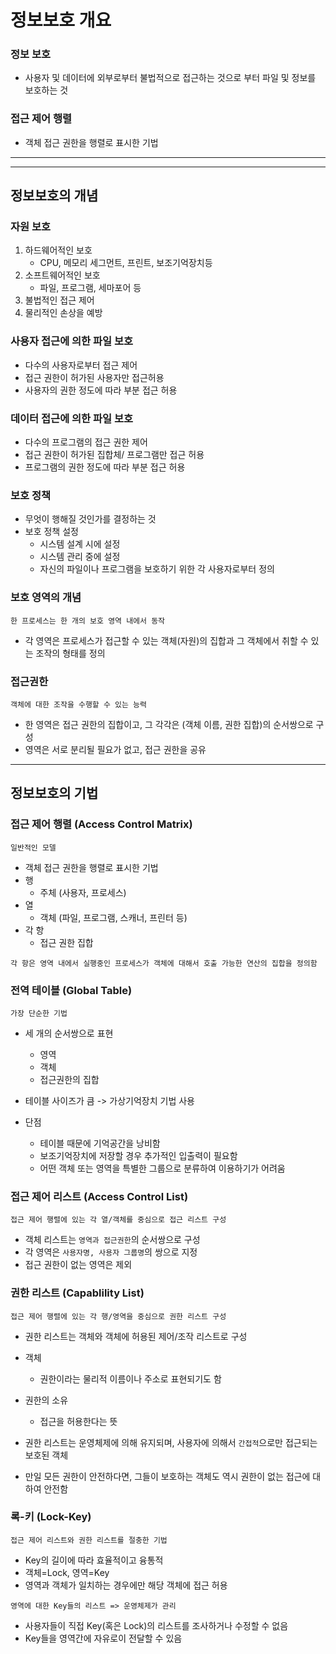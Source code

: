 # 정보보호 개요

### 정보 보호

- 사용자 및 데이터에 외부로부터 불법적으로 접근하는 것으로 부터 파일 및 정보를 보호하는 것

### 접근 제어 행렬

- 객체 접근 권한을 행렬로 표시한 기법

---

---

## 정보보호의 개념

### 자원 보호

1. 하드웨어적인 보호
   - CPU, 메모리 세그먼트, 프린트, 보조기억장치등
2. 소프트웨어적인 보호
   - 파일, 프로그램, 세마포어 등
3. 불법적인 접근 제어
4. 물리적인 손상을 예방

### 사용자 접근에 의한 파일 보호

- 다수의 사용자로부터 접근 제어
- 접근 권한이 허가된 사용자만 접근허용
- 사용자의 권한 정도에 따라 부분 접근 허용

### 데이터 접근에 의한 파일 보호

- 다수의 프로그램의 접근 권한 제어
- 접근 권한이 허가된 집합체/ 프로그램만 접근 허용
- 프로그램의 권한 정도에 따라 부분 접근 허용

### 보호 정책

- 무엇이 행해질 것인가를 결정하는 것
- 보호 정책 설정
  - 시스템 설계 시에 설정
  - 시스템 관리 중에 설정
  - 자신의 파일이나 프로그램을 보호하기 위한 각 사용자로부터 정의

### 보호 영역의 개념

```
한 프로세스는 한 개의 보호 영역 내에서 동작
```

- 각 영역은 프로세스가 접근할 수 있는 객체(자원)의 집합과 그 객체에서 취할 수 있는 조작의 형태를 정의

### 접근권한

```
객체에 대한 조작을 수행할 수 있는 능력
```

- 한 영역은 접근 권한의 집합이고, 그 각각은 (객체 이름, 권한 집합)의 순서쌍으로 구성
- 영역은 서로 분리될 필요가 없고, 접근 권한을 공유

---

## 정보보호의 기법

### 접근 제어 행렬 (Access Control Matrix)

```
일반적인 모델
```

- 객체 접근 권한을 행렬로 표시한 기법
- 행
  - 주체 (사용자, 프로세스)
- 열
  - 객체 (파일, 프로그램, 스캐너, 프린터 등)
- 각 항
  - 접근 권한 집합

```
각 항은 영역 내에서 실행중인 프로세스가 객체에 대해서 호출 가능한 연산의 집합을 정의함
```

### 전역 테이블 (Global Table)

```
가장 단순한 기법
```

- 세 개의 순서쌍으로 표현
  - 영역
  - 객체
  - 접근권한의 집합
- 테이블 사이즈가 큼 -> 가상기억장치 기법 사용

- 단점
  - 테이블 때문에 기억공간을 낭비함
  - 보조기억장치에 저장할 경우 추가적인 입출력이 필요함
  - 어떤 객체 또는 영역을 특별한 그룹으로 분류하여 이용하기가 어려움

### 접근 제어 리스트 (Access Control List)

```
접근 제어 행렬에 있는 각 열/객체를 중심으로 접근 리스트 구성
```

- 객체 리스트는 `영역과 접근권한`의 순서쌍으로 구성
- 각 영역은 `사용자명, 사용자 그룹명`의 쌍으로 지정
- 접근 권한이 없는 영역은 제외

### 권한 리스트 (Capablility List)

```
접근 제어 행렬에 있는 각 행/영역을 중심으로 권한 리스트 구성
```

- 권한 리스트는 객체와 객체에 허용된 제어/조작 리스트로 구성
- 객체

  - 권한이라는 물리적 이름이나 주소로 표현되기도 함

- 권한의 소유
  - 접근을 허용한다는 뜻
- 권한 리스트는 운영체제에 의해 유지되며, 사용자에 의해서 `간접적`으로만 접근되는 보호된 객체
- 만일 모든 권한이 안전하다면, 그들이 보호하는 객체도 역시 권한이 없는 접근에 대하여 안전함

### 록-키 (Lock-Key)

```
접근 제어 리스트와 권한 리스트를 절충한 기법
```

- Key의 길이에 따라 효율적이고 융통적
- 객체=Lock, 영역=Key
- 영역과 객체가 일치하는 경우에만 해당 객체에 접근 허용

```
영역에 대한 Key들의 리스트 => 운영체제가 관리
```

- 사용자들이 직접 Key(혹은 Lock)의 리스트를 조사하거나 수정할 수 없음
- Key들을 영역간에 자유로이 전달할 수 있음
